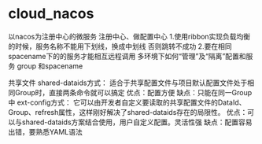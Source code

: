 # cloud_nacos
以nacos为注册中心的微服务  注册中心、做配置中心
1.使用ribbon实现负载均衡的时候，服务名称不能用下划线，换成中划线  否则跳转不成功 
2.要在相同spacename下的的服务才能相互远程调用
多环境下如何“管理”及“隔离”配置和服务
group 和spacename

共享文件
shared-dataids方式：
适合于共享配置文件与项目默认配置文件处于相同Group时，直接两条命令就可以搞定
优点：配置方便
缺点：只能在同一Group中
ext-config方式：
它可以由开发者自定义要读取的共享配置文件的DataId、Group、refresh属性，这样刚好解决了shared-dataids存在的局限性。
优点：可以与shared-dataids方案结合使用，用户自定义配置。灵活性强
缺点：配置容易出错，要熟悉YAML语法
